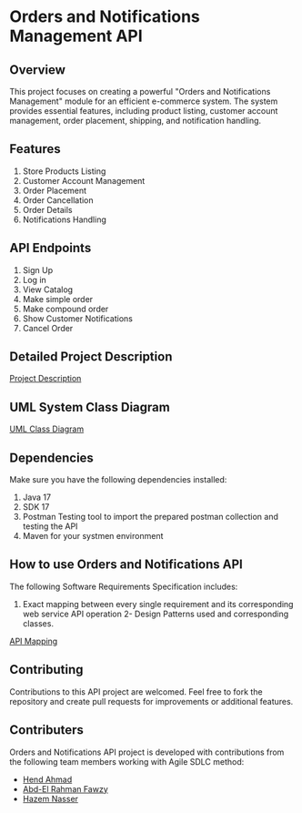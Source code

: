 # Orders and Notifications Management API
## Overview 
This project focuses on creating a powerful "Orders and Notifications Management" module for an efficient e-commerce system. The system provides essential features, including product listing, customer account management, order placement, shipping, and notification handling.

## Features
1. Store Products Listing
2. Customer Account Management
3. Order Placement
4. Order Cancellation
5. Order Details
6. Notifications Handling

## API Endpoints
1. Sign Up
2. Log in
3. View Catalog
4. Make simple order
5. Make compound order
6. Show Customer Notifications
7. Cancel Order

## Detailed Project Description
[Project Description](https://github.com/AbdEl-Rahman-Fawzy/Ordering_and_Notify/blob/master/Project%20Requirements%20Description.pdf)

## UML System Class Diagram
[UML Class Diagram](https://drive.google.com/file/d/1DwuD5kcEj_TGxaB5WJxneq7RnPDI9vMC/view?usp=sharing)

## Dependencies
Make sure you have the following dependencies installed:
1. Java 17
2. SDK 17
3. Postman Testing tool to import the prepared postman collection and testing the API
4. Maven for your systmen environment

## How to use Orders and Notifications API
The following Software Requirements Specification includes:
1. Exact mapping between every single requirement and its corresponding web service API operation
2- Design Patterns used and corresponding classes.

[API Mapping](https://github.com/AbdEl-Rahman-Fawzy/Ordering_and_Notify/blob/master/SDS.pdf)

## Contributing 
Contributions to this API project are welcomed. Feel free to fork the repository and create pull requests for improvements or additional features.

## Contributers
Orders and Notifications API project is developed with contributions from the following team members working with Agile SDLC method:
- [Hend Ahmad](https://github.com/LifelongLearner-HEND)
- [Abd-El Rahman Fawzy](https://github.com/AbdEl-Rahman-Fawzy)
- [Hazem Nasser](https://github.com/hazemnasser1)

